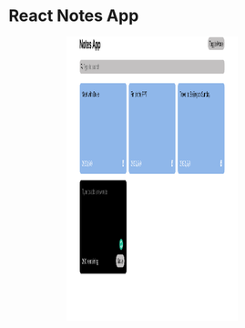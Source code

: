 # React Notes App


<div align=center><img width="300" height="500" src="https://github.com/RicardoChaseCo/ReactNotesApp/blob/main/app.png"/></div>

